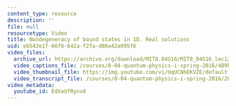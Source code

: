 ```yaml
---
content_type: resource
description: ''
file: null
resourcetype: Video
title: Nondegeneracy of bound states in 1D. Real solutions
uid: eb542e1f-66f8-642a-f2fa-d86a42a095f6
video_files:
  archive_url: https://archive.org/download/MIT8.04S16/MIT8_04S16_lec12_s1_300k.mp4
  video_captions_file: /courses/8-04-quantum-physics-i-spring-2016/489b498feeb95b45a6958826af8323f0_EdXaUfRynx8.vtt
  video_thumbnail_file: https://img.youtube.com/vi/UqUCNhEKVZE/default.jpg
  video_transcript_file: /courses/8-04-quantum-physics-i-spring-2016/2018e06e0a86dc281f9b8925dba0015b_EdXaUfRynx8.pdf
video_metadata:
  youtube_id: EdXaUfRynx8
---
```

